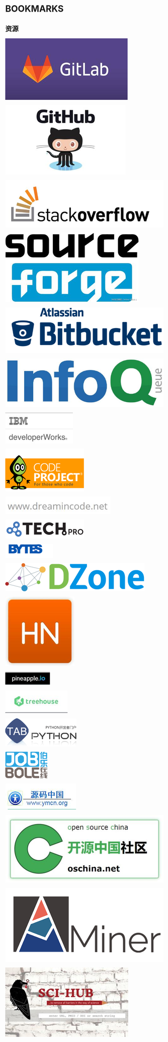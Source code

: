 # BOOKMARKS
## 资源  
[![GitLab](ExternalFiles/gitlab.jpg)](https://about.gitlab.com/gitlab-com/)

[![GitHub](ExternalFiles/github.jpg)](https://github.com/)

[![StackoverFlow](ExternalFiles/stackoverflow.jpg)](http://stackoverflow.com/)

[![SourceForge](ExternalFiles/sourceforge.jpg)](https://sourceforge.net/)

[![BitBucket](ExternalFiles/bitbucket.jpg)](https://bitbucket.org/)

[![InfoQ](ExternalFiles/infoq.jpg)](https://www.infoq.com/)

[![IBMDeveloperWorks](ExternalFiles/ibmdevelop.jpg)](http://www.ibm.com/developerworks/)  

[![CodeProject](ExternalFiles/codeproject.gif)](http://www.codeproject.com/)  

[![DreamInCode](ExternalFiles/dreamincode.jpg)](http://www.dreamincode.net/)

[![Tech.Pro](ExternalFiles/techpro.png)](http://tech.pro/)

[![Bytes](ExternalFiles/bytes_logo.png)](https://bytes.com/)

[![Dzone](ExternalFiles/dzonelogo.png)](https://dzone.com/)

[![HackerNews](ExternalFiles/hackernews.jpg)](https://news.ycombinator.com/)

[![PineApple](ExternalFiles/pineapple.jpg)](http://pineapple.io/)

[![TeamTreeHouse](ExternalFiles/teamtreehouse.jpg)](https://teamtreehouse.com/techdegree)

[![Python开发者门户](ExternalFiles/pythonlablogo.png)](http://www.pythontab.com/)

[![伯乐在线](ExternalFiles/jobbolelogo.png)](http://www.jobbole.com/)

[![源码中国](ExternalFiles/ymcnlogo.jpg)](http://www.ymcn.org/)

[![开源中国](ExternalFiles/oschina.jpg)](http://www.oschina.net/)

[![AMiner](ExternalFiles/AMiner.png)](https://cn.aminer.org/)

[![Sci-Hub](ExternalFiles/scihub.jpg)](http://sci-hub.cc/)